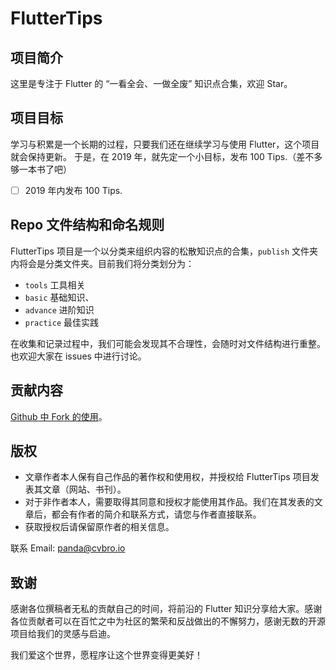# FlutterTips

## 项目简介

这里是专注于 Flutter 的 “一看全会、一做全废” 知识点合集，欢迎 Star。

## 项目目标

学习与积累是一个长期的过程，只要我们还在继续学习与使用 Flutter，这个项目就会保持更新。
于是，在 2019 年，就先定一个小目标，发布 100 Tips.（差不多够一本书了吧）

* [ ] 2019 年内发布 100 Tips.

## Repo 文件结构和命名规则

FlutterTips 项目是一个以分类来组织内容的松散知识点的合集，`publish` 文件夹内将会是分类文件夹。目前我们将分类划分为： 

* `tools` 工具相关
* `basic` 基础知识、
* `advance` 进阶知识
* `practice` 最佳实践

在收集和记录过程中，我们可能会发现其不合理性，会随时对文件结构进行重整。也欢迎大家在 issues 中进行讨论。

## 贡献内容

[Github 中 Fork 的使用](https://blog.linguofeng.com/archive/2012/11/16/git-github-fork.html)。

## 版权

* 文章作者本人保有自己作品的著作权和使用权，并授权给 FlutterTips 项目发表其文章（网站、书刊）。
* 对于非作者本人，需要取得其同意和授权才能使用其作品。我们在其发表的文章后，都会有作者的简介和联系方式，请您与作者直接联系。
* 获取授权后请保留原作者的相关信息。

联系 Email: panda@cvbro.io

## 致谢

感谢各位撰稿者无私的贡献自己的时间，将前沿的 Flutter 知识分享给大家。感谢各位贡献者可以在百忙之中为社区的繁荣和反战做出的不懈努力，感谢无数的开源项目给我们的灵感与启迪。

我们爱这个世界，愿程序让这个世界变得更美好！
